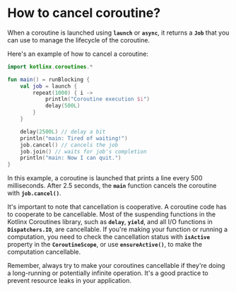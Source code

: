 # How to cancel coroutine?

When a coroutine is launched using **`launch`** or **`async`**, it returns a **`Job`** that you can use to manage the lifecycle of the coroutine.

Here's an example of how to cancel a coroutine:

```kotlin
import kotlinx.coroutines.*

fun main() = runBlocking {
    val job = launch {
        repeat(1000) { i ->
            println("Coroutine execution $i")
            delay(500L)
        }
    }

    delay(2500L) // delay a bit
    println("main: Tired of waiting!")
    job.cancel() // cancels the job
    job.join() // waits for job's completion
    println("main: Now I can quit.")
}

```

In this example, a coroutine is launched that prints a line every 500 milliseconds. After 2.5 seconds, the **`main`** function cancels the coroutine with **`job.cancel()`**.

It's important to note that cancellation is cooperative. A coroutine code has to cooperate to be cancellable. Most of the suspending functions in the Kotlinx Coroutines library, such as **`delay`**, **`yield`**, and all I/O functions in **`Dispatchers.IO`**, are cancellable. If you're making your function or running a computation, you need to check the cancellation status with **`isActive`** property in the **`CoroutineScope`**, or use **`ensureActive()`**, to make the computation cancellable.

Remember, always try to make your coroutines cancellable if they're doing a long-running or potentially infinite operation. It's a good practice to prevent resource leaks in your application.